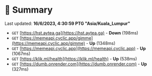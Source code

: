 # 📖 Summary
Last updated: **16/6/2023, 4:30:59 PTG "Asia/Kuala_Lumpur"**

- `GET` [https://hst.aytea.ga](https://hst.aytea.ga) - **Down** (198ms)
- `GET` [https://memeapi.cyclic.app/gimme](https://memeapi.cyclic.app/gimme) - **Up** (1348ms)
- `GET` [https://memeapi.cyclic.app](https://memeapi.cyclic.app) - **Up** (1067ms)
- `GET` [https://klik.ml/health](https://klik.ml/health) - **Up** (538ms)
- `GET` [https://dumb.onrender.com](https://dumb.onrender.com) - **Up** (327ms)
